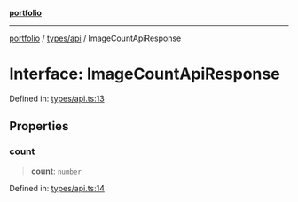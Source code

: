 [**portfolio**](../../../README.md)

***

[portfolio](../../../modules.md) / [types/api](../README.md) / ImageCountApiResponse

# Interface: ImageCountApiResponse

Defined in: [types/api.ts:13](https://github.com/tnorlund/Portfolio/blob/d97dde24c4d9402380f0d78118ab15c8014a1a31/portfolio/types/api.ts#L13)

## Properties

### count

> **count**: `number`

Defined in: [types/api.ts:14](https://github.com/tnorlund/Portfolio/blob/d97dde24c4d9402380f0d78118ab15c8014a1a31/portfolio/types/api.ts#L14)
